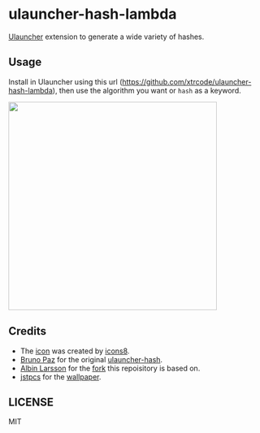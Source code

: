 # ulauncher-hash-lambda
[Ulauncher](https://ulauncher.io/) extension to generate a wide variety of hashes.

## Usage
Install in Ulauncher using this url (https://github.com/xtrcode/ulauncher-hash-lambda), then use the algorithm you want or `hash` as a keyword.

<img src="lambda.gif" width="410">

## Credits
* The [icon](https://icons8.de/icon/32367/lambda) was created by [icons8](https://icons8.de/).
* [Bruno Paz](https://github.com/brpaz) for the original [ulauncher-hash](https://github.com/brpaz/ulauncher-hash).
* [Albin Larsson](https://github.com/friday) for the [fork](https://github.com/friday/ulauncher-hash2) this repoisitory is based on.
* [jstpcs](https://gitlab.com/jstpcs/lnxpcs/) for the [wallpaper](https://gitlab.com/jstpcs/lnxpcs/blob/master/walls/solarized-dark/solarized-wallpaper-linuxmasterrace.png).

## LICENSE
MIT
